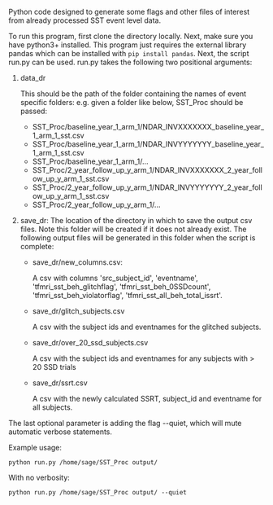 
Python code designed to generate some flags and other files of interest from already processed SST event level data.

To run this program, first clone the directory locally. Next, make sure you have python3+ installed.
This program just requires the external library pandas
which can be installed with `pip install pandas`. Next, the script run.py can be used. run.py takes the following two positional arguments:

1. data_dr

    This should be the path of the folder containing the names of event specific folders: e.g. given a folder like below, SST_Proc should be passed:

    - SST_Proc/baseline_year_1_arm_1/NDAR_INVXXXXXXX_baseline_year_1_arm_1_sst.csv
    - SST_Proc/baseline_year_1_arm_1/NDAR_INVYYYYYYY_baseline_year_1_arm_1_sst.csv
    - SST_Proc/baseline_year_1_arm_1/...
    - SST_Proc/2_year_follow_up_y_arm_1/NDAR_INVXXXXXXX_2_year_follow_up_y_arm_1_sst.csv
    - SST_Proc/2_year_follow_up_y_arm_1/NDAR_INVYYYYYYY_2_year_follow_up_y_arm_1_sst.csv
    - SST_Proc/2_year_follow_up_y_arm_1/...

2. save_dr: The location of the directory in which to save the output csv files. Note this folder will be created if it does not
   already exist. The following output files will be generated in this folder when the script is complete:
   
   - save_dr/new_columns.csv:
    
     A csv with columns 'src_subject_id', 'eventname', 'tfmri_sst_beh_glitchflag', 'tfmri_sst_beh_0SSDcount', 'tfmri_sst_beh_violatorflag', 'tfmri_sst_all_beh_total_issrt'.
  
   - save_dr/glitch_subjects.csv
  
        A csv with the subject ids and eventnames for the glitched subjects.
  
   - save_dr/over_20_ssd_subjects.csv

        A csv with the subject ids and eventnames for any subjects with > 20 SSD trials

   - save_dr/ssrt.csv

        A csv with the newly calculated SSRT, subject_id and eventname for all subjects.

The last optional parameter is adding the flag --quiet, which will mute automatic verbose statements.

Example usage:

```
python run.py /home/sage/SST_Proc output/
```

With no verbosity:

```
python run.py /home/sage/SST_Proc output/ --quiet
```

